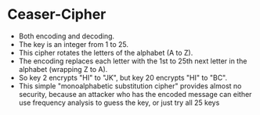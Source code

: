 # Ceaser-Cipher
- Both encoding and decoding. 
- The key is an integer from 1 to 25. 
- This cipher rotates the letters of the alphabet (A to Z). 
- The encoding replaces each letter with the 1st to 25th next letter in the alphabet (wrapping Z to A).
- So key 2 encrypts "HI" to "JK", but key 20 encrypts "HI" to "BC". 
- This simple "monoalphabetic substitution cipher" provides almost no security, because an attacker who has the encoded message can either use frequency analysis to guess the key, or just try all 25 keys
